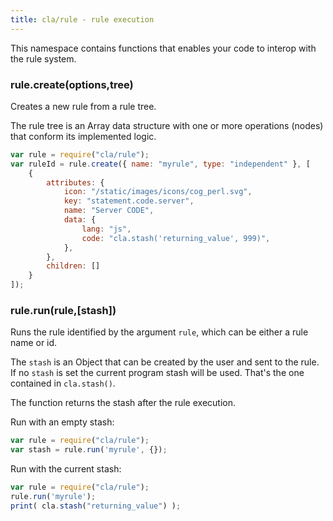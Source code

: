 ```yaml
---
title: cla/rule - rule execution
---
```


This namespace contains functions 
that enables your code to interop with the 
rule system.

### rule.create(options,tree)

Creates a new rule from a rule tree.

The rule tree is an Array data structure with one or more operations (nodes) 
that conform its implemented logic. 

```javascript
var rule = require("cla/rule");
var ruleId = rule.create({ name: "myrule", type: "independent" }, [
    {
        attributes: {
            icon: "/static/images/icons/cog_perl.svg",
            key: "statement.code.server",
            name: "Server CODE",
            data: {
                lang: "js",
                code: "cla.stash('returning_value', 999)",
            },
        },
        children: []
    }
]);
```

### rule.run(rule,[stash])

Runs the rule identified by the argument
`rule`, which can be either a rule name or
id. 

The `stash` is an Object that can be created by the user
and sent to the rule. If no `stash` is set
the current program stash will be used. That's the 
one contained in `cla.stash()`.

The function returns the stash after the rule execution. 

Run with an empty stash:

```javascript
var rule = require("cla/rule");
var stash = rule.run('myrule', {});
```

Run with the current stash:

```javascript
var rule = require("cla/rule");
rule.run('myrule');
print( cla.stash("returning_value") );
```

